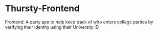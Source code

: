 # Thursty-Frontend
Frontend: A party app to help keep track of who enters college parties by verifying their identity using their University ID

